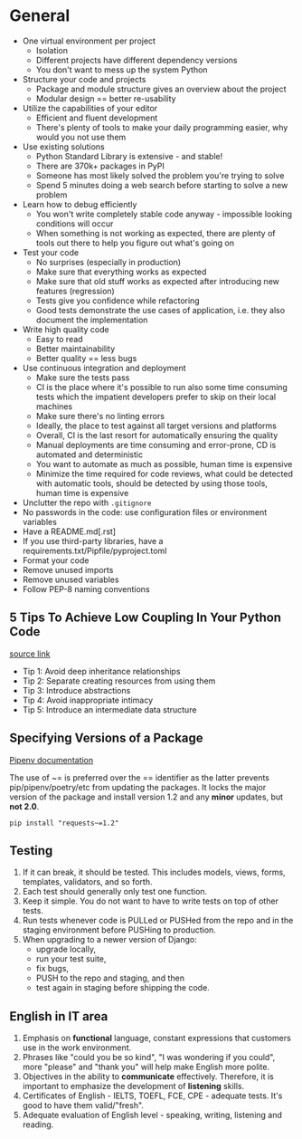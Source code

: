 <!--
.. title: Python best practices
.. slug: python-best-practices
.. description: Acquisition & refreshment of knowledge
.. type: text
-->

# General

- One virtual environment per project
  - Isolation
  - Different projects have different dependency versions
  - You don't want to mess up the system Python
- Structure your code and projects
  - Package and module structure gives an overview about the project
  - Modular design == better re-usability
- Utilize the capabilities of your editor
  - Efficient and fluent development
  - There's plenty of tools to make your daily programming easier, why would you not use them
- Use existing solutions
  - Python Standard Library is extensive - and stable!
  - There are 370k+ packages in PyPI
  - Someone has most likely solved the problem you're trying to solve
  - Spend 5 minutes doing a web search before starting to solve a new problem
- Learn how to debug efficiently
  - You won't write completely stable code anyway - impossible looking conditions will occur
  - When something is not working as expected, there are plenty of tools out there to help you figure out what's going on
- Test your code
  - No surprises (especially in production)
  - Make sure that everything works as expected
  - Make sure that old stuff works as expected after introducing new features (regression)
  - Tests give you confidence while refactoring
  - Good tests demonstrate the use cases of application, i.e. they also document the implementation
- Write high quality code
  - Easy to read
  - Better maintainability
  - Better quality == less bugs
- Use continuous integration and deployment
  - Make sure the tests pass
  - CI is the place where it's possible to run also some time consuming tests which the impatient developers prefer to skip on their local machines
  - Make sure there's no linting errors
  - Ideally, the place to test against all target versions and platforms
  - Overall, CI is the last resort for automatically ensuring the quality
  - Manual deployments are time consuming and error-prone, CD is automated and deterministic
  - You want to automate as much as possible, human time is expensive
  - Minimize the time required for code reviews, what could be detected with automatic tools, should be detected by using those tools, human time is expensive
- Unclutter the repo with `.gitignore`
- No passwords in the code: use configuration files or environment variables
- Have a README.md[.rst]
- If you use third-party libraries, have a requirements.txt/Pipfile/pyproject.toml
- Format your code
- Remove unused imports
- Remove unused variables
- Follow PEP-8 naming conventions

## 5 Tips To Achieve Low Coupling In Your Python Code

[source link](https://www.youtube.com/watch?v=qR4-PBLUZNw)

- Tip 1: Avoid deep inheritance relationships
- Tip 2: Separate creating resources from using them
- Tip 3: Introduce abstractions
- Tip 4: Avoid inappropriate intimacy
- Tip 5: Introduce an intermediate data structure

## Specifying Versions of a Package

[Pipenv documentation](https://pipenv-fork.readthedocs.io/en/latest/basics.html#specifying-versions-of-a-package)

The use of ~= is preferred over the == identifier as the latter prevents pip/pipenv/poetry/etc from updating the packages.
It locks the major version of the package and install version 1.2 and any **minor** updates, but **not 2.0**.

```shell
pip install "requests~=1.2"
```

## Testing

1. If it can break, it should be tested. This includes models, views, forms, templates, validators, and so forth.
2. Each test should generally only test one function.
3. Keep it simple. You do not want to have to write tests on top of other tests.
4. Run tests whenever code is PULLed or PUSHed from the repo and in the staging environment before PUSHing to production.
5. When upgrading to a newer version of Django:
   - upgrade locally,
   - run your test suite,
   - fix bugs,
   - PUSH to the repo and staging, and then
   - test again in staging before shipping the code.

## English in IT area

1. Emphasis on **functional** language, constant expressions that customers use in the work environment.
2. Phrases like "could you be so kind", "I was wondering if you could", more "please" and "thank you" will help make English more polite.
3. Objectives in the ability to **communicate** effectively. Therefore, it is important to emphasize the development of **listening** skills.
4. Certificates of English - IELTS, TOEFL, FCE, CPE - adequate tests. It's good to have them valid/"fresh".
5. Adequate evaluation of English level - speaking, writing, listening and reading.

